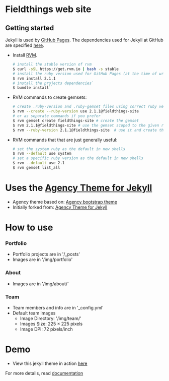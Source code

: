 Fieldthings web site
====================

## Getting started
Jekyll is used by [GitHub Pages](https://pages.github.com/). The dependencies used for Jekyll at GitHub are specified [here](https://pages.github.com/versions/).

- Install [RVM](https://rvm.io/rvm/install).

    ```bash
    # install the stable version of rvm
    $ curl -sSL https://get.rvm.io | bash -s stable
    # install the ruby version used for GitHub Pages (at the time of writing).
    $ rvm install 2.1.1
    # install the projects dependencies`
    $ bundle install`
    ```

- RVM commands to create gemsets:

    ```bash
    # create .ruby-version and .ruby-gemset files using correct ruby version when changing into the project directory
    $ rvm --create --ruby-version use 2.1.1@fieldthings-site
    # or as separate commands if you prefer
    $ rvm gemset create fieldthings-site # create the gemset
    $ rvm 2.1.1@fieldthings-site # use the gemset scoped to the given ruby version
    $ rvm --ruby-version 2.1.1@fieldthings-site  # use it and create the .ruby-version and .ruby-gemset files
    ```

- RVM commands that that are just generally useful:

    ```bash
    # set the system ruby as the default in new shells
    $ rvm --default use system
    # set a specific ruby version as the default in new shells
    $ rvm --default use 2.1
    $ rvm gemset list_all
    ```

Uses the [Agency Theme for Jekyll](https://rovrevik.github.io/agency-jekyll-theme-redux)
========================================================================================

- Agency theme based on: [Agency bootstrap theme](http://startbootstrap.com/templates/agency/)
- Initially forked from: [Agency Theme for Jekyll](https://github.com/y7kim/agency-jekyll-theme)

# How to use

### Portfolio 
- Portfolio projects are in '/_posts'
- Images are in '/img/portfolio'

### About
- Images are in '/img/about/'

### Team
- Team members and info are in '_config.yml'
- Default team images
    - Image Directory: '/img/team/'
    - Images Size: 225 × 225 pixels
    - Image DPI: 72 pixels/inch

# Demo
- View this jekyll theme in action [here](http://rovrevik.github.io/agency-jekyll-theme-redux)

For more details, read [documentation](http://jekyllrb.com/)

